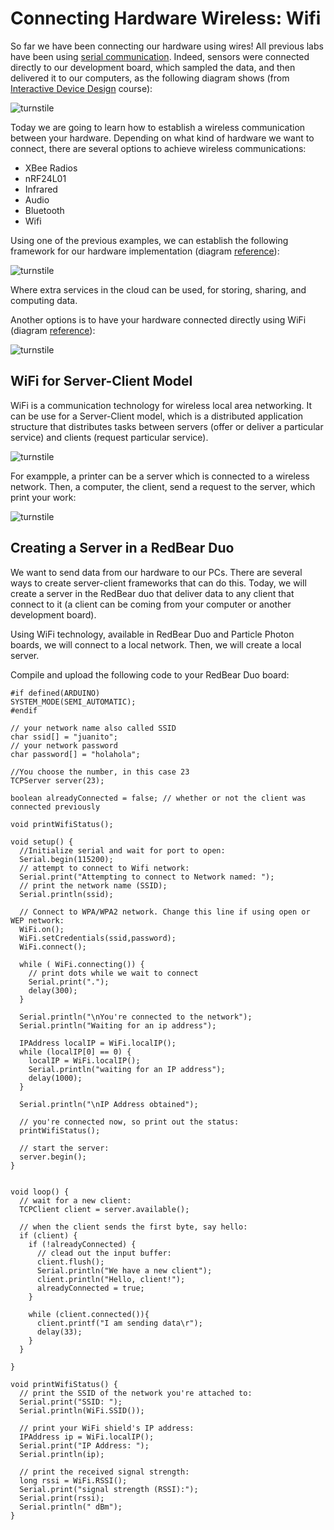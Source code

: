 # Connecting Hardware Wireless: Wifi

So far we have been connecting our hardware using wires! All previous labs have been using [serial communication](https://www.youtube.com/watch?v=JJZOTtwpAjA). Indeed, sensors were connected directly to our development board, which sampled the data, and then delivered it to our computers, as the following diagram shows (from [Interactive Device Design](https://bcourses.berkeley.edu/courses/1376830) course):

![turnstile](pics/framework1.png)

Today we are going to learn how to establish a wireless communication between your hardware. Depending on what kind of hardware we want to connect, there are several options to achieve wireless communications:  
* XBee Radios
* nRF24L01
* Infrared
* Audio
* Bluetooth
* Wifi

Using one of the previous examples, we can establish the following framework for our hardware implementation (diagram [reference](https://bcourses.berkeley.edu/courses/1376830)):

![turnstile](pics/framework3.png)

Where extra services in the cloud can be used, for storing, sharing, and computing data.

Another options is to have your hardware connected directly using WiFi (diagram [reference](https://bcourses.berkeley.edu/courses/1376830)):

![turnstile](pics/framework2.png)

## WiFi for Server-Client Model

WiFi is a communication technology for wireless local area networking. It can be use for a Server-Client model, which is a distributed application structure that distributes tasks between servers (offer or deliver a particular service) and clients (request particular service).

![turnstile](pics/clientserver.png)

For exampple, a printer can be a server which is connected to a wireless network. Then, a computer, the client, send a request to the server, which print your work:

![turnstile](pics/Wi-Fi.gif)


## Creating a Server in a RedBear Duo

We want to send data from our hardware to our PCs. There are several ways to create server-client frameworks that can do this. Today, we will create a server in the RedBear duo that deliver data to any client that connect to it (a client can be coming from your computer or another development board).

Using WiFi technology, available in RedBear Duo and Particle Photon boards, we will connect to a local network. Then, we will create a local server.

Compile and upload the following code to your RedBear Duo board:


```Arduino
#if defined(ARDUINO)
SYSTEM_MODE(SEMI_AUTOMATIC);
#endif

// your network name also called SSID
char ssid[] = "juanito";
// your network password
char password[] = "holahola";

//You choose the number, in this case 23
TCPServer server(23);

boolean alreadyConnected = false; // whether or not the client was connected previously

void printWifiStatus();

void setup() {
  //Initialize serial and wait for port to open:
  Serial.begin(115200);
  // attempt to connect to Wifi network:
  Serial.print("Attempting to connect to Network named: ");
  // print the network name (SSID);
  Serial.println(ssid);

  // Connect to WPA/WPA2 network. Change this line if using open or WEP network:
  WiFi.on();
  WiFi.setCredentials(ssid,password);
  WiFi.connect();

  while ( WiFi.connecting()) {
    // print dots while we wait to connect
    Serial.print(".");
    delay(300);
  }

  Serial.println("\nYou're connected to the network");
  Serial.println("Waiting for an ip address");

  IPAddress localIP = WiFi.localIP();
  while (localIP[0] == 0) {
    localIP = WiFi.localIP();
    Serial.println("waiting for an IP address");
    delay(1000);
  }

  Serial.println("\nIP Address obtained");

  // you're connected now, so print out the status:
  printWifiStatus();

  // start the server:
  server.begin();
}


void loop() {
  // wait for a new client:
  TCPClient client = server.available();

  // when the client sends the first byte, say hello:
  if (client) {
    if (!alreadyConnected) {
      // clead out the input buffer:
      client.flush();
      Serial.println("We have a new client");
      client.println("Hello, client!");
      alreadyConnected = true;
    }

    while (client.connected()){
      client.printf("I am sending data\r");
      delay(33);
    }
  }

}

void printWifiStatus() {
  // print the SSID of the network you're attached to:
  Serial.print("SSID: ");
  Serial.println(WiFi.SSID());

  // print your WiFi shield's IP address:
  IPAddress ip = WiFi.localIP();
  Serial.print("IP Address: ");
  Serial.println(ip);

  // print the received signal strength:
  long rssi = WiFi.RSSI();
  Serial.print("signal strength (RSSI):");
  Serial.print(rssi);
  Serial.println(" dBm");
}
```
